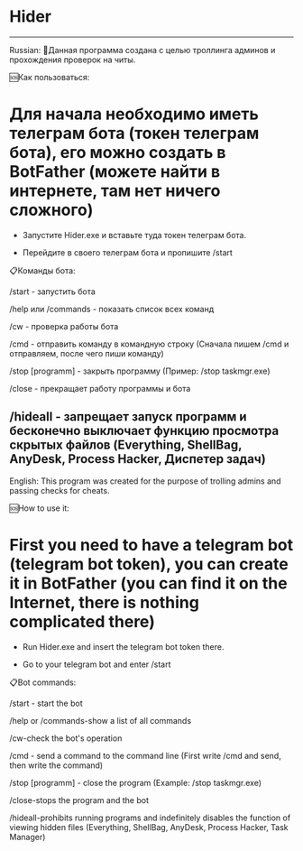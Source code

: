 # Hider
---
Russian:
🪪Данная программа создана с целью троллинга админов и прохождения проверок на читы.

🆘Как пользоваться:

# Для начала необходимо иметь телеграм бота (токен телеграм бота), его можно создать в BotFather (можете найти в интернете, там нет ничего сложного)
- Запустите Hider.exe и вставьте туда токен телеграм бота.

- Перейдите в своего телеграм бота и пропишите /start

📋Команды бота:

/start - запустить бота

/help или /commands - показать список всех команд

/cw - проверка работы бота

/cmd - отправить команду в командную строку (Сначала пишем /cmd и отправляем, после чего пиши команду)

/stop [programm] - закрыть программу (Пример: /stop taskmgr.exe)

/close - прекращает работу программы и бота

/hideall - запрещает запуск программ и бесконечно выключает функцию просмотра скрытых файлов (Everything, ShellBag, AnyDesk, Process Hacker, Диспетер задач)
---
English:
This program was created for the purpose of trolling admins and passing checks for cheats.



🆘How to use it:

# First you need to have a telegram bot (telegram bot token), you can create it in BotFather (you can find it on the Internet, there is nothing complicated there)

- Run Hider.exe and insert the telegram bot token there.

- Go to your telegram bot and enter /start



📋Bot commands:

/start - start the bot

/help or /commands-show a list of all commands

/cw-check the bot's operation

/cmd - send a command to the command line (First write /cmd and send, then write the command)

/stop [programm] - close the program (Example: /stop taskmgr.exe)

/close-stops the program and the bot

/hideall-prohibits running programs and indefinitely disables the function of viewing hidden files (Everything, ShellBag, AnyDesk, Process Hacker, Task Manager)
